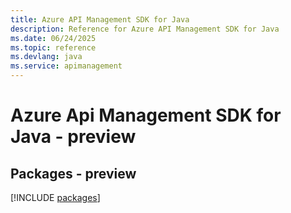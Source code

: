 ```yaml
---
title: Azure API Management SDK for Java
description: Reference for Azure API Management SDK for Java
ms.date: 06/24/2025
ms.topic: reference
ms.devlang: java
ms.service: apimanagement
---
```

# Azure Api Management SDK for Java - preview
## Packages - preview
[!INCLUDE [packages](api-management-index.md)]